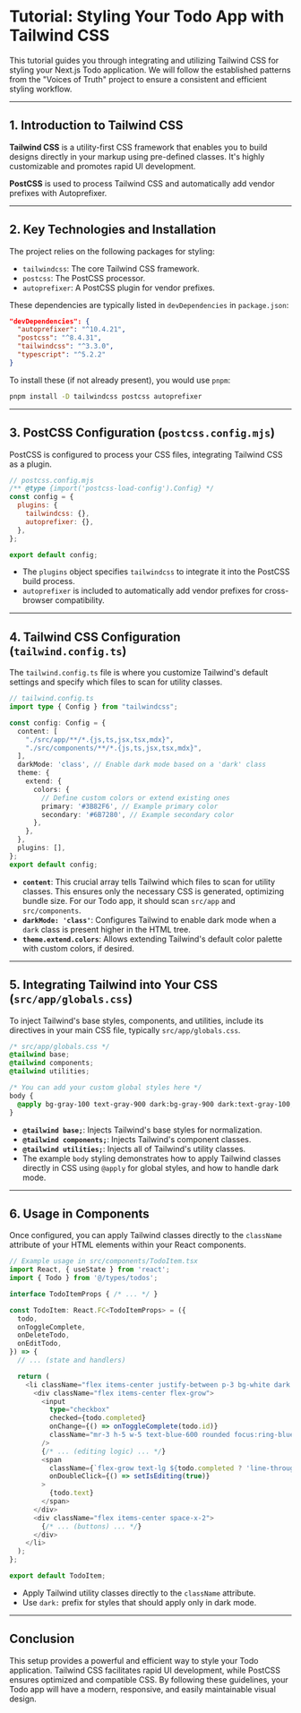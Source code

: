 # Tutorial: Styling Your Todo App with Tailwind CSS

This tutorial guides you through integrating and utilizing Tailwind CSS for styling your Next.js Todo application. We will follow the established patterns from the "Voices of Truth" project to ensure a consistent and efficient styling workflow.

---

## 1. Introduction to Tailwind CSS
**Tailwind CSS** is a utility-first CSS framework that enables you to build designs directly in your markup using pre-defined classes. It's highly customizable and promotes rapid UI development.

**PostCSS** is used to process Tailwind CSS and automatically add vendor prefixes with Autoprefixer.

---

## 2. Key Technologies and Installation
The project relies on the following packages for styling:

*   `tailwindcss`: The core Tailwind CSS framework.
*   `postcss`: The PostCSS processor.
*   `autoprefixer`: A PostCSS plugin for vendor prefixes.

These dependencies are typically listed in `devDependencies` in `package.json`:

```json
"devDependencies": {
  "autoprefixer": "^10.4.21",
  "postcss": "^8.4.31",
  "tailwindcss": "^3.3.0",
  "typescript": "^5.2.2"
}
```

To install these (if not already present), you would use `pnpm`:

```bash
pnpm install -D tailwindcss postcss autoprefixer
```

---

## 3. PostCSS Configuration (`postcss.config.mjs`)
PostCSS is configured to process your CSS files, integrating Tailwind CSS as a plugin.

```javascript
// postcss.config.mjs
/** @type {import('postcss-load-config').Config} */
const config = {
  plugins: {
    tailwindcss: {},
    autoprefixer: {},
  },
};

export default config;
```

*   The `plugins` object specifies `tailwindcss` to integrate it into the PostCSS build process.
*   `autoprefixer` is included to automatically add vendor prefixes for cross-browser compatibility.

---

## 4. Tailwind CSS Configuration (`tailwind.config.ts`)
The `tailwind.config.ts` file is where you customize Tailwind's default settings and specify which files to scan for utility classes.

```typescript
// tailwind.config.ts
import type { Config } from "tailwindcss";

const config: Config = {
  content: [
    "./src/app/**/*.{js,ts,jsx,tsx,mdx}",
    "./src/components/**/*.{js,ts,jsx,tsx,mdx}",
  ],
  darkMode: 'class', // Enable dark mode based on a 'dark' class
  theme: {
    extend: {
      colors: {
        // Define custom colors or extend existing ones
        primary: '#3B82F6', // Example primary color
        secondary: '#6B7280', // Example secondary color
      },
    },
  },
  plugins: [],
};
export default config;
```

*   **`content`**: This crucial array tells Tailwind which files to scan for utility classes. This ensures only the necessary CSS is generated, optimizing bundle size. For our Todo app, it should scan `src/app` and `src/components`.
*   **`darkMode: 'class'`**: Configures Tailwind to enable dark mode when a `dark` class is present higher in the HTML tree.
*   **`theme.extend.colors`**: Allows extending Tailwind's default color palette with custom colors, if desired.

---

## 5. Integrating Tailwind into Your CSS (`src/app/globals.css`)
To inject Tailwind's base styles, components, and utilities, include its directives in your main CSS file, typically `src/app/globals.css`.

```css
/* src/app/globals.css */
@tailwind base;
@tailwind components;
@tailwind utilities;

/* You can add your custom global styles here */
body {
  @apply bg-gray-100 text-gray-900 dark:bg-gray-900 dark:text-gray-100;
}
```

*   **`@tailwind base;`**: Injects Tailwind's base styles for normalization.
*   **`@tailwind components;`**: Injects Tailwind's component classes.
*   **`@tailwind utilities;`**: Injects all of Tailwind's utility classes.
*   The example `body` styling demonstrates how to apply Tailwind classes directly in CSS using `@apply` for global styles, and how to handle dark mode.

---

## 6. Usage in Components
Once configured, you can apply Tailwind classes directly to the `className` attribute of your HTML elements within your React components.

```typescript jsx
// Example usage in src/components/TodoItem.tsx
import React, { useState } from 'react';
import { Todo } from '@/types/todos';

interface TodoItemProps { /* ... */ }

const TodoItem: React.FC<TodoItemProps> = ({
  todo,
  onToggleComplete,
  onDeleteTodo,
  onEditTodo,
}) => {
  // ... (state and handlers)

  return (
    <li className="flex items-center justify-between p-3 bg-white dark:bg-gray-800 rounded-md shadow-sm mb-2">
      <div className="flex items-center flex-grow">
        <input
          type="checkbox"
          checked={todo.completed}
          onChange={() => onToggleComplete(todo.id)}
          className="mr-3 h-5 w-5 text-blue-600 rounded focus:ring-blue-500 dark:bg-gray-700 dark:border-gray-600"
        />
        {/* ... (editing logic) ... */}
        <span
          className={`flex-grow text-lg ${todo.completed ? 'line-through text-gray-500' : 'text-gray-900 dark:text-white'}`}
          onDoubleClick={() => setIsEditing(true)}
        >
          {todo.text}
        </span>
      </div>
      <div className="flex items-center space-x-2">
        {/* ... (buttons) ... */}
      </div>
    </li>
  );
};

export default TodoItem;
```

*   Apply Tailwind utility classes directly to the `className` attribute.
*   Use `dark:` prefix for styles that should apply only in dark mode.

---

## Conclusion
This setup provides a powerful and efficient way to style your Todo application. Tailwind CSS facilitates rapid UI development, while PostCSS ensures optimized and compatible CSS. By following these guidelines, your Todo app will have a modern, responsive, and easily maintainable visual design.
